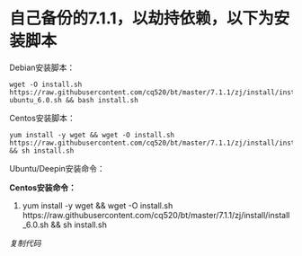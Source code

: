 # 自己备份的7.1.1，以劫持依赖，以下为安装脚本

Debian安装脚本：

<pre><code class="language-bash">wget -O install.sh https://raw.githubusercontent.com/cq520/bt/master/7.1.1/zj/install/install-ubuntu_6.0.sh && bash install.sh</code></pre>


Centos安装脚本：

<pre><code class="language-bash">yum install -y wget && wget -O install.sh https://raw.githubusercontent.com/cq520/bt/master/7.1.1/zj/install/install_6.0.sh && sh install.sh</code></pre>

Ubuntu/Deepin安装命令：

<strong>Centos安装命令：</strong>
<div class="blockcode"><div id="code_lpm"><ol><li>yum install -y wget && wget -O install.sh https://raw.githubusercontent.com/cq520/bt/master/7.1.1/zj/install/install_6.0.sh && sh install.sh</li></ol></div><em onclick="copycode($('code_lpm'));">复制代码</em></div>